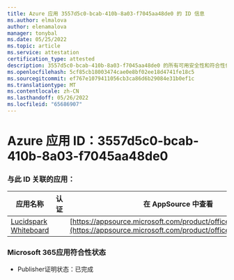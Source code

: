 ```yaml
---
title: Azure 应用 3557d5c0-bcab-410b-8a03-f7045aa48de0 的 ID 信息
ms.author: elmalova
author: elenamalova
manager: tonybal
ms.date: 05/25/2022
ms.topic: article
ms.service: attestation
certification_type: attested
description: 3557d5c0-bcab-410b-8a03-f7045aa48de0 的所有可用安全性和符合性信息。
ms.openlocfilehash: 5cf85cb18003474cae0e8bf02ee18d4741fe18c5
ms.sourcegitcommit: ef767e1079411056cb3ca86d6b29084e31b0ef1c
ms.translationtype: MT
ms.contentlocale: zh-CN
ms.lasthandoff: 05/26/2022
ms.locfileid: "65686907"
---
```

# <a name="azure-app-id-3557d5c0-bcab-410b-8a03-f7045aa48de0"></a>Azure 应用 ID：3557d5c0-bcab-410b-8a03-f7045aa48de0


### <a name="apps-associated-with-this-id"></a>与此 ID 关联的应用：
| **应用名称** | **认证** | **在 AppSource 中查看** |
|--------------|---------------|-----------------------|
| [Lucidspark Whiteboard](../forward/WA200002583.md) |  | [https://appsource.microsoft.com/product/office/WA200002583](https://appsource.microsoft.com/product/office/WA200002583) |

### <a name="microsoft-365-app-compliance-status"></a>Microsoft 365应用符合性状态
- Publisher证明状态：已完成
